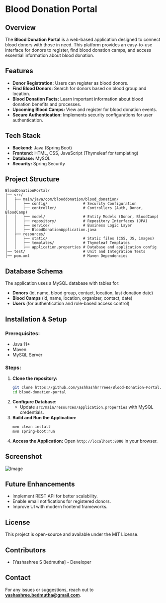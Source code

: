 # Blood Donation Portal

## Overview
The **Blood Donation Portal** is a web-based application designed to connect blood donors with those in need. This platform provides an easy-to-use interface for donors to register, find blood donation camps, and access essential information about blood donation.

## Features
- **Donor Registration:** Users can register as blood donors.
- **Find Blood Donors:** Search for donors based on blood group and location.
- **Blood Donation Facts:** Learn important information about blood donation benefits and processes.
- **Upcoming Blood Camps:** View and register for blood donation events.
- **Secure Authentication:** Implements security configurations for user authentication.

## Tech Stack
- **Backend:** Java (Spring Boot)
- **Frontend:** HTML, CSS, JavaScript (Thymeleaf for templating)
- **Database:** MySQL
- **Security:** Spring Security

## Project Structure
```
BloodDonationPortal/
│── src/
│   ├── main/java/com/blooddonation/blood_donation/
│   │   ├── config/                # Security Configuration
│   │   ├── controller/            # Controllers (Auth, Donor, BloodCamp)
│   │   ├── model/                 # Entity Models (Donor, BloodCamp)
│   │   ├── repository/            # Repository Interfaces (JPA)
│   │   ├── service/               # Business Logic Layer
│   │   ├── BloodDonationApplication.java
│   ├── resources/
│   │   ├── static/                # Static files (CSS, JS, images)
│   │   ├── templates/             # Thymeleaf Templates
│   │   ├── application.properties # Database and application config
│── test/                          # Unit and Integration Tests
│── pom.xml                        # Maven Dependencies
```

## Database Schema
The application uses a MySQL database with tables for:
- **Donors** (id, name, blood group, contact, location, last donation date)
- **Blood Camps** (id, name, location, organizer, contact, date)
- **Users** (for authentication and role-based access control)

## Installation & Setup
### Prerequisites:
- Java 11+
- Maven
- MySQL Server

### Steps:
1. **Clone the repository:**
   ```bash
   git clone https://github.com/yashhashhrrreee/Blood-Donation-Portal.git
   cd blood-donation-portal
   ```
2. **Configure Database:**
   - Update `src/main/resources/application.properties` with MySQL credentials.
3. **Build and Run the Application:**
   ```bash
   mvn clean install
   mvn spring-boot:run
   ```
4. **Access the Application:**
   Open `http://localhost:8080` in your browser.

## Screenshot 
![Image](https://github.com/user-attachments/assets/21c90f3f-f80b-4ea6-9345-d219f023e2e7)

## Future Enhancements
- Implement REST API for better scalability.
- Enable email notifications for registered donors.
- Improve UI with modern frontend frameworks.

## License
This project is open-source and available under the MIT License.

## Contributors
- [Yashashree S Bedmutha] - Developer

## Contact
For any issues or suggestions, reach out to **yashashree.bedmutha@gmail.com**.

